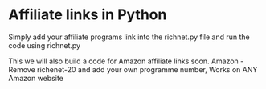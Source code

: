# Affiliate links in Python
Simply add your affiliate programs link into the richnet.py file and run the code using richnet.py

This we will also build a code for Amazon affiliate links soon.
Amazon - Remove richenet-20 and add your own programme number, Works on ANY Amazon website
